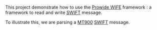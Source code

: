 This project demonstrate how to use the 
[Prowide WIFE](http://www.prowidesoftware.com/core.jsp) framework : 
a framework to read and write [SWIFT](ww.swift.com) message.


To illustrate this, we are parsing 
a [MT900](https://www2.swift.com/uhbonline/books/public/en_uk/us9m_20150724/index.htm?subpage=ac.htm) 
[SWIFT](ww.swift.com) message.